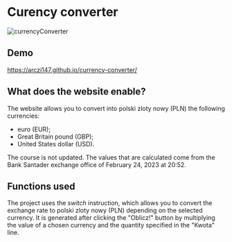 # Curency converter

![currencyConverter](https://github.com/arczi147/currency-converter/assets/128419757/fa02c895-b2d0-4ba6-97c4-11e58177fa39)

## Demo

https://arczi147.github.io/currency-converter/

## What does the website enable?

The website allows you to convert into polski zloty nowy (PLN) the following currencies:
- euro (EUR);
- Great Britain pound (GBP);
- United States dollar (USD).

The course is not updated. The values that are calculated come from the Bank Santader exchange office of February 24, 2023 at 20:52.

## Functions used

The project uses the *switch* instruction, which allows you to convert the exchange rate to polski zloty nowy (PLN) depending on the selected currency. It is generated after clicking the "Oblicz!" button by multiplying the value of a chosen currency and the quantity specified in the "Kwota" line.

